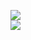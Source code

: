 [![](https://img.shields.io/badge/Made%20With-Github%20Spray-lightgrey.svg?style=for-the-badge&logo=github)](https://github.com/Annihil/github-spray#2798)  
[![](https://i.imgur.com/2DrTn0Z.gif)](https://github.com/Annihil/github-spray)